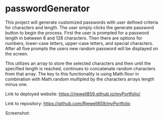 # passwordGenerator
This project will generate customized passwords with user defined criteria for characters and length.
The user simply clicks the generate password button to begin the process.
First the user is prompted for a password length in between 8 and 128 characters. 
Then there are options for numbers, lower-case letters, upper-case letters, and special characters. 
After all five prompts the users new random password will be displayed on the screen.


This utilizes an array to store the selected characters and then until the specified length
is reached, continues to concatenate random characters from that array. The key to this 
functionality is using Math.floor in combination with Math.random multipled by the 
characters arrays length minus one. 

Link to deployed website: https://rjewell859.github.io/myPortfolio/

Link to repository: https://github.com/Rjewell859/myPortfolio

Screenshot: 
